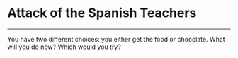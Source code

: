 # Attack of the Spanish Teachers

---------------------------------

You have two different choices: you either get the food or chocolate. What will you do now? Which would you try?